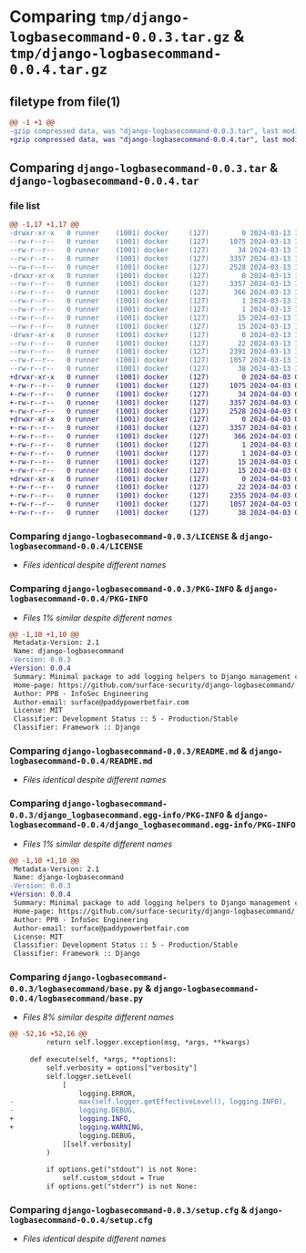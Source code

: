 # Comparing `tmp/django-logbasecommand-0.0.3.tar.gz` & `tmp/django-logbasecommand-0.0.4.tar.gz`

## filetype from file(1)

```diff
@@ -1 +1 @@
-gzip compressed data, was "django-logbasecommand-0.0.3.tar", last modified: Wed Mar 13 14:02:12 2024, max compression
+gzip compressed data, was "django-logbasecommand-0.0.4.tar", last modified: Wed Apr  3 09:04:49 2024, max compression
```

## Comparing `django-logbasecommand-0.0.3.tar` & `django-logbasecommand-0.0.4.tar`

### file list

```diff
@@ -1,17 +1,17 @@
-drwxr-xr-x   0 runner    (1001) docker     (127)        0 2024-03-13 14:02:12.862991 django-logbasecommand-0.0.3/
--rw-r--r--   0 runner    (1001) docker     (127)     1075 2024-03-13 14:02:02.000000 django-logbasecommand-0.0.3/LICENSE
--rw-r--r--   0 runner    (1001) docker     (127)       34 2024-03-13 14:02:02.000000 django-logbasecommand-0.0.3/MANIFEST.in
--rw-r--r--   0 runner    (1001) docker     (127)     3357 2024-03-13 14:02:12.862991 django-logbasecommand-0.0.3/PKG-INFO
--rw-r--r--   0 runner    (1001) docker     (127)     2528 2024-03-13 14:02:02.000000 django-logbasecommand-0.0.3/README.md
-drwxr-xr-x   0 runner    (1001) docker     (127)        0 2024-03-13 14:02:12.862991 django-logbasecommand-0.0.3/django_logbasecommand.egg-info/
--rw-r--r--   0 runner    (1001) docker     (127)     3357 2024-03-13 14:02:12.000000 django-logbasecommand-0.0.3/django_logbasecommand.egg-info/PKG-INFO
--rw-r--r--   0 runner    (1001) docker     (127)      366 2024-03-13 14:02:12.000000 django-logbasecommand-0.0.3/django_logbasecommand.egg-info/SOURCES.txt
--rw-r--r--   0 runner    (1001) docker     (127)        1 2024-03-13 14:02:12.000000 django-logbasecommand-0.0.3/django_logbasecommand.egg-info/dependency_links.txt
--rw-r--r--   0 runner    (1001) docker     (127)        1 2024-03-13 14:02:12.000000 django-logbasecommand-0.0.3/django_logbasecommand.egg-info/not-zip-safe
--rw-r--r--   0 runner    (1001) docker     (127)       15 2024-03-13 14:02:12.000000 django-logbasecommand-0.0.3/django_logbasecommand.egg-info/requires.txt
--rw-r--r--   0 runner    (1001) docker     (127)       15 2024-03-13 14:02:12.000000 django-logbasecommand-0.0.3/django_logbasecommand.egg-info/top_level.txt
-drwxr-xr-x   0 runner    (1001) docker     (127)        0 2024-03-13 14:02:12.862991 django-logbasecommand-0.0.3/logbasecommand/
--rw-r--r--   0 runner    (1001) docker     (127)       22 2024-03-13 14:02:02.000000 django-logbasecommand-0.0.3/logbasecommand/__init__.py
--rw-r--r--   0 runner    (1001) docker     (127)     2391 2024-03-13 14:02:02.000000 django-logbasecommand-0.0.3/logbasecommand/base.py
--rw-r--r--   0 runner    (1001) docker     (127)     1057 2024-03-13 14:02:12.862991 django-logbasecommand-0.0.3/setup.cfg
--rw-r--r--   0 runner    (1001) docker     (127)       38 2024-03-13 14:02:02.000000 django-logbasecommand-0.0.3/setup.py
+drwxr-xr-x   0 runner    (1001) docker     (127)        0 2024-04-03 09:04:49.045833 django-logbasecommand-0.0.4/
+-rw-r--r--   0 runner    (1001) docker     (127)     1075 2024-04-03 09:04:38.000000 django-logbasecommand-0.0.4/LICENSE
+-rw-r--r--   0 runner    (1001) docker     (127)       34 2024-04-03 09:04:38.000000 django-logbasecommand-0.0.4/MANIFEST.in
+-rw-r--r--   0 runner    (1001) docker     (127)     3357 2024-04-03 09:04:49.045833 django-logbasecommand-0.0.4/PKG-INFO
+-rw-r--r--   0 runner    (1001) docker     (127)     2528 2024-04-03 09:04:38.000000 django-logbasecommand-0.0.4/README.md
+drwxr-xr-x   0 runner    (1001) docker     (127)        0 2024-04-03 09:04:49.041833 django-logbasecommand-0.0.4/django_logbasecommand.egg-info/
+-rw-r--r--   0 runner    (1001) docker     (127)     3357 2024-04-03 09:04:49.000000 django-logbasecommand-0.0.4/django_logbasecommand.egg-info/PKG-INFO
+-rw-r--r--   0 runner    (1001) docker     (127)      366 2024-04-03 09:04:49.000000 django-logbasecommand-0.0.4/django_logbasecommand.egg-info/SOURCES.txt
+-rw-r--r--   0 runner    (1001) docker     (127)        1 2024-04-03 09:04:49.000000 django-logbasecommand-0.0.4/django_logbasecommand.egg-info/dependency_links.txt
+-rw-r--r--   0 runner    (1001) docker     (127)        1 2024-04-03 09:04:49.000000 django-logbasecommand-0.0.4/django_logbasecommand.egg-info/not-zip-safe
+-rw-r--r--   0 runner    (1001) docker     (127)       15 2024-04-03 09:04:49.000000 django-logbasecommand-0.0.4/django_logbasecommand.egg-info/requires.txt
+-rw-r--r--   0 runner    (1001) docker     (127)       15 2024-04-03 09:04:49.000000 django-logbasecommand-0.0.4/django_logbasecommand.egg-info/top_level.txt
+drwxr-xr-x   0 runner    (1001) docker     (127)        0 2024-04-03 09:04:49.041833 django-logbasecommand-0.0.4/logbasecommand/
+-rw-r--r--   0 runner    (1001) docker     (127)       22 2024-04-03 09:04:38.000000 django-logbasecommand-0.0.4/logbasecommand/__init__.py
+-rw-r--r--   0 runner    (1001) docker     (127)     2355 2024-04-03 09:04:38.000000 django-logbasecommand-0.0.4/logbasecommand/base.py
+-rw-r--r--   0 runner    (1001) docker     (127)     1057 2024-04-03 09:04:49.045833 django-logbasecommand-0.0.4/setup.cfg
+-rw-r--r--   0 runner    (1001) docker     (127)       38 2024-04-03 09:04:38.000000 django-logbasecommand-0.0.4/setup.py
```

### Comparing `django-logbasecommand-0.0.3/LICENSE` & `django-logbasecommand-0.0.4/LICENSE`

 * *Files identical despite different names*

### Comparing `django-logbasecommand-0.0.3/PKG-INFO` & `django-logbasecommand-0.0.4/PKG-INFO`

 * *Files 1% similar despite different names*

```diff
@@ -1,10 +1,10 @@
 Metadata-Version: 2.1
 Name: django-logbasecommand
-Version: 0.0.3
+Version: 0.0.4
 Summary: Minimal package to add logging helpers to Django management commands
 Home-page: https://github.com/surface-security/django-logbasecommand/
 Author: PPB - InfoSec Engineering
 Author-email: surface@paddypowerbetfair.com
 License: MIT
 Classifier: Development Status :: 5 - Production/Stable
 Classifier: Framework :: Django
```

### Comparing `django-logbasecommand-0.0.3/README.md` & `django-logbasecommand-0.0.4/README.md`

 * *Files identical despite different names*

### Comparing `django-logbasecommand-0.0.3/django_logbasecommand.egg-info/PKG-INFO` & `django-logbasecommand-0.0.4/django_logbasecommand.egg-info/PKG-INFO`

 * *Files 1% similar despite different names*

```diff
@@ -1,10 +1,10 @@
 Metadata-Version: 2.1
 Name: django-logbasecommand
-Version: 0.0.3
+Version: 0.0.4
 Summary: Minimal package to add logging helpers to Django management commands
 Home-page: https://github.com/surface-security/django-logbasecommand/
 Author: PPB - InfoSec Engineering
 Author-email: surface@paddypowerbetfair.com
 License: MIT
 Classifier: Development Status :: 5 - Production/Stable
 Classifier: Framework :: Django
```

### Comparing `django-logbasecommand-0.0.3/logbasecommand/base.py` & `django-logbasecommand-0.0.4/logbasecommand/base.py`

 * *Files 8% similar despite different names*

```diff
@@ -52,16 +52,16 @@
         return self.logger.exception(msg, *args, **kwargs)
 
     def execute(self, *args, **options):
         self.verbosity = options["verbosity"]
         self.logger.setLevel(
             [
                 logging.ERROR,
-                max(self.logger.getEffectiveLevel(), logging.INFO),
-                logging.DEBUG,
+                logging.INFO,
+                logging.WARNING,
                 logging.DEBUG,
             ][self.verbosity]
         )
 
         if options.get("stdout") is not None:
             self.custom_stdout = True
         if options.get("stderr") is not None:
```

### Comparing `django-logbasecommand-0.0.3/setup.cfg` & `django-logbasecommand-0.0.4/setup.cfg`

 * *Files identical despite different names*

